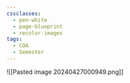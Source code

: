 ```yaml
---
cssclasses:
  - pen-white
  - page-blueprint
  - recolor-images
tags:
  - COA
  - Semester
---
```

![[Pasted image 20240427000949.png]]

